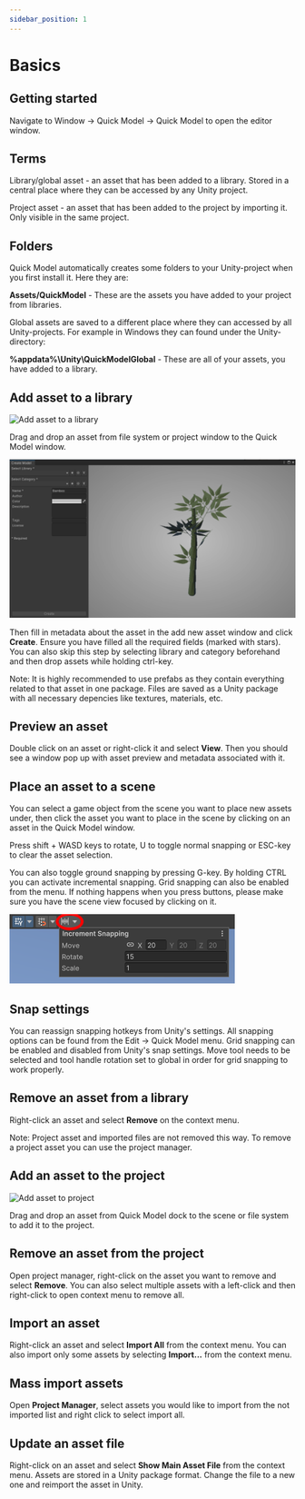 ```yaml
---
sidebar_position: 1
---
```


# Basics

## Getting started
Navigate to Window -> Quick Model -> Quick Model to open the editor window.

## Terms
Library/global asset - an asset that has been added to a library. Stored in a central place where they can be accessed by any Unity project.

Project asset - an asset that has been added to the project by importing it. Only visible in the same project.

## Folders
Quick Model automatically creates some folders to your Unity-project when you first install it. Here they are:

**Assets/QuickModel** - These are the assets you have added to your project from libraries.

Global assets are saved to a different place where they can accessed by all Unity-projects. For example in Windows they can found under the Unity-directory:

**%appdata%\Unity\QuickModelGlobal** - These are all of your assets, you have added to a library.

## Add asset to a library
![Add asset to a library](./img/addModelToLibrary.png)

Drag and drop an asset from file system or project window to the Quick Model window.

![Create an asset](./img/createModel.png)

Then fill in metadata about the asset in the add new asset window and click **Create**. Ensure you have filled all the required fields (marked with stars). You can also skip this step by selecting library and category beforehand and then drop assets while holding ctrl-key.

Note: It is highly recommended to use prefabs as they contain everything related to that asset in one package. Files are saved as a Unity package with all necessary depencies like textures, materials, etc.

## Preview an asset
Double click on an asset or right-click it and select **View**. Then you should see a window pop up with asset preview and metadata associated with it.

## Place an asset to a scene
You can select a game object from the scene you want to place new assets under, then click the asset you want to place in the scene by clicking on an asset in the Quick Model window.

Press shift + WASD keys to rotate, U to toggle normal snapping or ESC-key to clear the asset selection.

You can also toggle ground snapping by pressing G-key.
By holding CTRL you can activate incremental snapping. Grid snapping can also be enabled from the menu.
If nothing happens when you press buttons, please make sure you have the scene view focused by clicking on it.

![Incremental snapping](./img/incrementalSnapping.png)

## Snap settings
You can reassign snapping hotkeys from Unity's settings. All snapping options can be found from the Edit -> Quick Model menu.
Grid snapping can be enabled and disabled from Unity's snap settings. Move tool needs to be selected and tool handle rotation set to global in order for grid snapping to work properly.

## Remove an asset from a library
Right-click an asset and select **Remove** on the context menu.

Note: Project asset and imported files are not removed this way. To remove a project asset you can use the project manager.

## Add an asset to the project
![Add asset to project](./img/addModelToProject.png)

Drag and drop an asset from Quick Model dock to the scene or file system to add it to the project.

## Remove an asset from the project
Open project manager, right-click on the asset you want to remove and select **Remove**.
You can also select multiple assets with a left-click and then right-click to open context menu to remove all.

## Import an asset
Right-click an asset and select **Import All** from the context menu.
You can also import only some assets by selecting **Import...** from the context menu.

## Mass import assets
Open **Project Manager**, select assets you would like to import from the not imported list and right click to select import all.

## Update an asset file
Right-click on an asset and select **Show Main Asset File** from the context menu. Assets are stored in a Unity package format. Change the file to a new one and reimport the asset in Unity.
